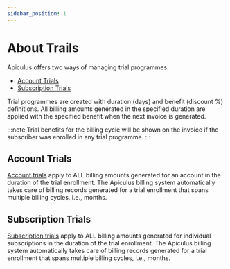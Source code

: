 ```yaml
---
sidebar_position: 1
---
```

# About Trails

Apiculus offers two ways of managing trial programmes:
- [Account Trials ](#account-trials)
- [Subscription Trials](#subscription-trials)

Trial programmes are created with duration (days) and benefit (discount %) definitions. All billing amounts generated in the specified duration are applied with the specified benefit when the next invoice is generated.

:::note
Trial benefits for the billing cycle will be shown on the invoice if the subscriber was enrolled in any trial programme.
:::

## Account Trials
[Account trials](WorkingwithAccountTrials) apply to ALL billing amounts generated for an account in the duration of the trial enrollment. The Apiculus billing system automatically takes care of billing records generated for a trial enrollment that spans multiple billing cycles, i.e., months.

## Subscription Trials
[Subscription trials](WorkingwithSubscriptionTrials) apply to ALL billing amounts generated for individual subscriptions in the duration of the trial enrollment. The Apiculus billing system automatically takes care of billing records generated for a trial enrollment that spans multiple billing cycles, i.e., months.



